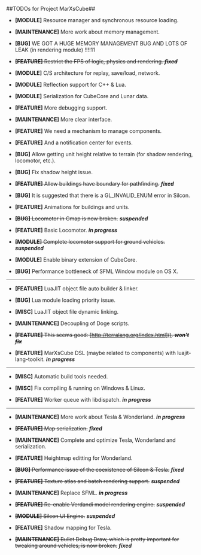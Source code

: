 ##TODOs for Project MarXsCube##

* **[MODULE]** Resource manager and synchronous resource loading.

* **[MAINTENANCE]** More work about memory management.

* **[BUG]** WE GOT A HUGE MEMORY MANAGEMENT BUG AND LOTS OF LEAK (in rendering module) !!!!11

* ~~**[FEATURE]** Restrict the FPS of logic, physics and rendering. ***fixed***~~

* **[MODULE]** C/S architecture for replay, save/load, network.

* **[MODULE]** Reflection support for C++ & Lua.

* **[MODULE]** Serialization for CubeCore and Lunar data.

* **[FEATURE]** More debugging support.

* **[MAINTENANCE]** More clear interface.

* **[FEATURE]** We need a mechanism to manage components.

* **[FEATURE]** And a notification center for events.

* **[BUG]** Allow getting unit height relative to terrain (for shadow rendering, locomotor, etc.).

* **[BUG]** Fix shadow height issue.

* ~~**[FEATURE]** Allow buildings have boundary for pathfinding.~~ ***fixed***

* **[BUG]** It is suggested that there is a GL_INVALID_ENUM error in Silcon.

* **[FEATURE]** Animations for buildings and units.

* ~~**[BUG]** Locomotor in Gmap is now broken.~~ ***suspended***

* **[FEATURE]** Basic Locomotor. ***in progress***

* ~~**[MODULE]** Complete locomotor support for ground vehicles.~~ ***suspended***

* **[MODULE]** Enable binary extension of CubeCore.

* **[BUG]** Performance bottleneck of SFML Window module on OS X.

---


* **[FEATURE]** LuaJIT object file auto builder & linker.

* **[BUG]** Lua module loading priority issue.

* **[MISC]** LuaJIT object file dynamic linking.

* **[MAINTENANCE]** Decoupling of Doge scripts.

* ~~**[FEATURE]** This seems good: [http://terralang.org/index.html](). ***won't fix***~~

* **[FEATURE]** MarXsCube DSL (maybe related to components) with luajit-lang-toolkit. ***in progress***


---

* **[MISC]** Automatic build tools needed.

* **[MISC]** Fix compiling & running on Windows & Linux.

* **[FEATURE]** Worker queue with libdispatch. ***in progress***

---

* **[MAINTENANCE]** More work about Tesla & Wonderland. ***in progress***

* ~~**[FEATURE]** Map serialization.~~ ***fixed***

* **[MAINTENANCE]** Complete and optimize Tesla, Wonderland and serialization.

* **[FEATURE]** Heightmap editting for Wonderland.

* ~~**[BUG]** Performance issue of the coexistence of Silcon & Tesla.~~ ***fixed***

* ~~**[FEATURE]** Texture atlas and batch rendering support.~~ ***suspended***

* **[MAINTENANCE]** Replace SFML. ***in progress***

* ~~**[FEATURE]** Re-enable Verdandi model rendering engine.~~ ***suspended***

* ~~**[MODULE]** Silcon UI Engine.~~ ***suspended***

* **[FEATURE]** Shadow mapping for Tesla.

* ~~**[MAINTENANCE]** Bullet Debug Draw, which is pretty important for tweaking around vehicles, is now broken.~~ ***fixed***